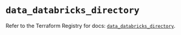# `data_databricks_directory`

Refer to the Terraform Registry for docs: [`data_databricks_directory`](https://registry.terraform.io/providers/databricks/databricks/1.93.0/docs/data-sources/directory).
